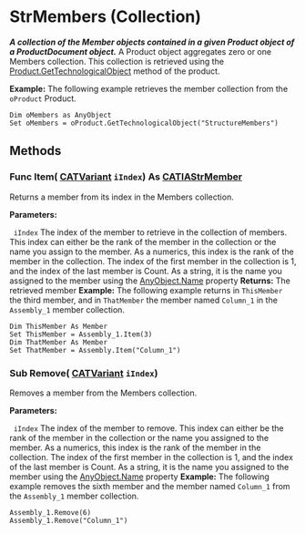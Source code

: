 # StrMembers (Collection)

**_A collection of the Member objects contained in a given Product object of a ProductDocument object._**
A Product object aggregates zero or one Members collection. This collection is retrieved using the [Product.GetTechnologicalObject](../ProductStructureInterfaces/interface_Product_11223.htm#GetTechnologicalObject) method of the product.

**Example:**      The following example retrieves the member collection from the `oProduct` Product.

```VBScript
Dim oMembers as AnyObject
Set oMembers = oProduct.GetTechnologicalObject("StructureMembers")

```

## Methods

### Func **Item**( [CATVariant](../System/typedef_CATVariant_20656.md)  `iIndex`) As [CATIAStrMember](../StructureInterfaces/interface_StrMember_17505.md)

Returns a member from its index in the Members collection.

**Parameters:**

` iIndex`      The index of the member to retrieve in the collection of members. This index can either be the rank of the member in the collection or the name you assign to the member. As a numerics, this index is the rank of the member in the collection. The index of the first member in the collection is 1, and the index of the last member is Count. As a string, it is the name you assigned to the member using the
[AnyObject.Name](../System/interface_AnyObject_17321.htm#Name) property  **Returns:**      The retrieved member  **Example:**      The following example returns in `ThisMember` the third member, and in `ThatMember` the member named `Column_1` in the `Assembly_1` member collection.

```VBScript
Dim ThisMember As Member
Set ThisMember = Assembly_1.Item(3)
Dim ThatMember As Member
Set ThatMember = Assembly.Item("Column_1")

```

### Sub **Remove**( [CATVariant](../System/typedef_CATVariant_20656.md)  `iIndex`)

Removes a member from the Members collection.

**Parameters:**

` iIndex`      The index of the member to remove. This index can either be the rank of the member in the collection or the name you assigned to the member. As a numerics, this index is the rank of the member in the collection. The index of the first member in the collection is 1, and the index of the last member is Count. As a string, it is the name you assigned to the member using the
[AnyObject.Name](../System/interface_AnyObject_17321.htm#Name) property  **Example:**      The following example removes the sixth member and the member named `Column_1` from the `Assembly_1` member collection.

```VBScript
Assembly_1.Remove(6)
Assembly_1.Remove("Column_1")

```